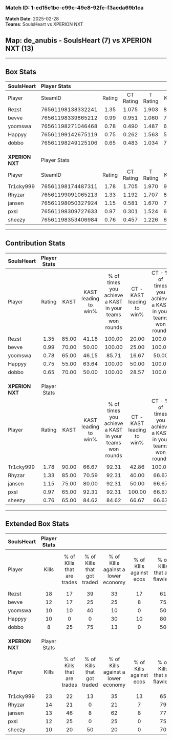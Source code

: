 ### Match ID: 1-ed15e1bc-c99c-49e8-92fe-f3aeda69b1ca  
**Match Date**: 2025-02-28  
**Teams**: SoulsHeart vs XPERION NXT  

## **Map**: de_anubis - SoulsHeart (7) vs XPERION NXT (13)  
---  

## Box Stats  

| **SoulsHeart**  | Player Stats      |        |           |          |       |       |       |         |        |      |     |
| :- | :- | :-: | :-: | :-: | :-: | :-: | :-: | :-: | :-: | :-: | :-: |
| Player          | SteamID           | Rating | CT Rating | T Rating | KAST  |  ADR  | Kills | Assists | Deaths | K/D  | HS% |
| Rezst           | 76561198138332241 |  1.35  |   1.075   |  1.903   | 85.00 | 90.4  |  18   |    5    |   16   | 1.13 | 38  |
| bevve           | 76561198339865212 |  0.99  |   0.951   |  1.060   | 70.00 | 61.4  |  12   |    5    |   12   | 1.00 | 50  |
| yoomswa         | 76561198271046468 |  0.78  |   0.490   |  1.487   | 65.00 | 60.1  |  10   |    3    |   15   | 0.67 | 80  |
| Happyy          | 76561199142675119 |  0.75  |   0.262   |  1.563   | 55.00 | 57.7  |  10   |    4    |   13   | 0.77 | 30  |
| dobbo           | 76561198249125106 |  0.65  |   0.483   |  1.034   | 70.00 | 44.8  |   8   |    2    |   16   | 0.50 | 25  |
|                 |                   |        |           |          |       |       |       |         |        |      |     |
|                 |                   |        |           |          |       |       |       |         |        |      |     |
|                 |                   |        |           |          |       |       |       |         |        |      |     |
| **XPERION NXT** | Player Stats      |        |           |          |       |       |       |         |        |      |     |
| Player          | SteamID           | Rating | CT Rating | T Rating | KAST  |  ADR  | Kills | Assists | Deaths | K/D  | HS% |
| Tr1cky999       | 76561198174487311 |  1.78  |   1.705   |  1.970   | 90.00 | 105.6 |  23   |    0    |   10   | 2.30 | 47  |
| Rhyzar          | 76561199091065213 |  1.33  |   1.192   |  1.707   | 85.00 | 93.6  |  14   |   13    |   12   | 1.17 | 71  |
| jansen          | 76561198050327924 |  1.15  |   0.581   |  1.670   | 75.00 | 76.9  |  13   |    6    |   11   | 1.18 | 53  |
| pxsl            | 76561198309727633 |  0.97  |   0.301   |  1.524   | 65.00 | 52.4  |  12   |    3    |   10   | 1.20 | 25  |
| sheezy          | 76561198353406984 |  0.76  |   0.457   |  1.226   | 65.00 | 53.2  |  10   |    4    |   15   | 0.67 | 70  |
---  

## Contribution Stats  

| **SoulsHeart**  | Player Stats |       |                      |                                                        |                           |                                                             |                          |                                                            |
| :- | :-: | :-: | :-: | :-: | :-: | :-: | :-: | :-: |
| Player          |    Rating    | KAST  | KAST leading to win% | % of times you achieve a KAST in your teams won rounds | CT - KAST leading to win% | CT - % of times you achieve a KAST in your teams won rounds | T - KAST leading to win% | T - % of times you achieve a KAST in your teams won rounds |
| Rezst           |     1.35     | 85.00 |        41.18         |                         100.00                         |           20.00           |                           100.00                            |          71.43           |                           100.00                           |
| bevve           |     0.99     | 70.00 |        50.00         |                         100.00                         |           25.00           |                           100.00                            |          83.33           |                           100.00                           |
| yoomswa         |     0.78     | 65.00 |        46.15         |                         85.71                          |           16.67           |                            50.00                            |          71.43           |                           100.00                           |
| Happyy          |     0.75     | 55.00 |        63.64         |                         100.00                         |           50.00           |                           100.00                            |          71.43           |                           100.00                           |
| dobbo           |     0.65     | 70.00 |        50.00         |                         100.00                         |           28.57           |                           100.00                            |          71.43           |                           100.00                           |
|                 |              |       |                      |                                                        |                           |                                                             |                          |                                                            |
|                 |              |       |                      |                                                        |                           |                                                             |                          |                                                            |
|                 |              |       |                      |                                                        |                           |                                                             |                          |                                                            |
| **XPERION NXT** | Player Stats |       |                      |                                                        |                           |                                                             |                          |                                                            |
| Player          |    Rating    | KAST  | KAST leading to win% | % of times you achieve a KAST in your teams won rounds | CT - KAST leading to win% | CT - % of times you achieve a KAST in your teams won rounds | T - KAST leading to win% | T - % of times you achieve a KAST in your teams won rounds |
| Tr1cky999       |     1.78     | 90.00 |        66.67         |                         92.31                          |           42.86           |                           100.00                            |          81.82           |                           90.00                            |
| Rhyzar          |     1.33     | 85.00 |        70.59         |                         92.31                          |           40.00           |                            66.67                            |          83.33           |                           100.00                           |
| jansen          |     1.15     | 75.00 |        80.00         |                         92.31                          |           50.00           |                            66.67                            |          90.91           |                           100.00                           |
| pxsl            |     0.97     | 65.00 |        92.31         |                         92.31                          |          100.00           |                            66.67                            |          90.91           |                           100.00                           |
| sheezy          |     0.76     | 65.00 |        84.62         |                         84.62                          |           66.67           |                            66.67                            |          90.00           |                           90.00                            |
---  

## Extended Box Stats  

| **SoulsHeart**  | Player Stats |                            |                            |                                    |                         |                              |                                 |        |                             |                                     |                          |                               |                            |
| :- | :-: | :-: | :-: | :-: | :-: | :-: | :-: | :-: | :-: | :-: | :-: | :-: | :-: |
| Player          |    Kills     | % of Kills that are trades | % of Kills that got traded | % of Kills against a lower economy | % of Kills against ecos | % of Kills that are flawless | % of Kills that are close duels | Deaths | % of Deaths that get traded | % of Deaths against a lower economy | % of Deaths against ecos | % of Deaths that are flawless | % of Deaths that are close |
| Rezst           |      18      |             17             |             39             |                 33                 |           17            |              61              |                0                |   16   |             13              |                  6                  |            0             |              56               |             19             |
| bevve           |      12      |             17             |             25             |                 25                 |            8            |              75              |                8                |   12   |              0              |                  0                  |            0             |              58               |             17             |
| yoomswa         |      10      |             10             |             40             |                 10                 |            0            |              50              |               10                |   15   |             27              |                  7                  |            0             |              80               |             13             |
| Happyy          |      10      |             0              |             0              |                 30                 |           10            |              80              |                0                |   13   |              8              |                  8                  |            8             |              85               |             0              |
| dobbo           |      8       |             25             |             75             |                 13                 |            0            |              50              |                0                |   16   |             13              |                  6                  |            0             |              81               |             0              |
|                 |              |                            |                            |                                    |                         |                              |                                 |        |                             |                                     |                          |                               |                            |
|                 |              |                            |                            |                                    |                         |                              |                                 |        |                             |                                     |                          |                               |                            |
|                 |              |                            |                            |                                    |                         |                              |                                 |        |                             |                                     |                          |                               |                            |
| **XPERION NXT** | Player Stats |                            |                            |                                    |                         |                              |                                 |        |                             |                                     |                          |                               |                            |
| Player          |    Kills     | % of Kills that are trades | % of Kills that got traded | % of Kills against a lower economy | % of Kills against ecos | % of Kills that are flawless | % of Kills that are close duels | Deaths | % of Deaths that get traded | % of Deaths against a lower economy | % of Deaths against ecos | % of Deaths that are flawless | % of Deaths that are close |
| Tr1cky999       |      23      |             22             |             13             |                 35                 |           13            |              65              |               13                |   10   |             30              |                 30                  |            0             |              50               |             0              |
| Rhyzar          |      14      |             21             |             0              |                 21                 |            7            |              79              |               14                |   12   |             50              |                 33                  |            0             |              42               |             0              |
| jansen          |      13      |             46             |             8              |                 62                 |            8            |              77              |                8                |   11   |             27              |                 18                  |            0             |              55               |             9              |
| pxsl            |      12      |             25             |             0              |                 25                 |            0            |              75              |                8                |   10   |             20              |                 30                  |            0             |              100              |             0              |
| sheezy          |      10      |             20             |             50             |                 20                 |            0            |              70              |                0                |   15   |             40              |                 20                  |            0             |              73               |             7              |
